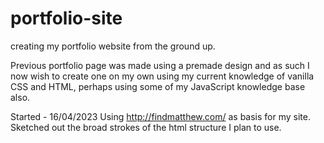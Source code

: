 # portfolio-site

creating my portfolio website from the ground up.

Previous portfolio page was made using a premade design and as such I now wish to create one on my own using my current knowledge of vanilla CSS and HTML, perhaps using some of my JavaScript knowledge base also.

Started - 16/04/2023
Using http://findmatthew.com/ as basis for my site.
Sketched out the broad strokes of the html structure I plan to use.
